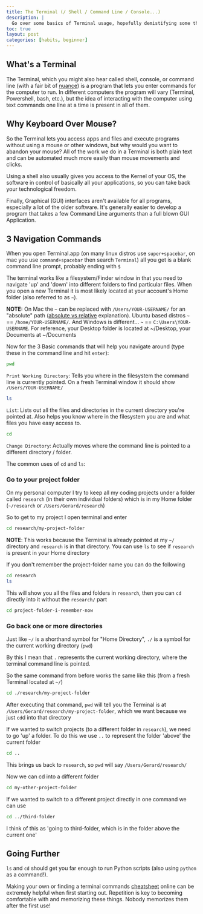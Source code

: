 ```yaml
---
title: The Terminal (/ Shell / Command Line / Console...)
description: |
  Go over some basics of Terminal usage, hopefully demistifying some things in the way.
toc: true
layout: post
categories: [habits, beginner]
---
```


## What's a Terminal

The Terminal, which you might also hear called shell, console, or command line (with a fair bit of [nuance](<(https://askubuntu.com/questions/506510/what-is-the-difference-between-terminal-console-shell-and-command-line)>)) is a program that lets you enter commands for the computer to run.
In different computers the program will vary (Terminal, Powershell, bash, etc.), but the idea of interacting with the computer using text commands one line at a time is present in all of them.

## Why Keyboard Over Mouse?


So the Terminal lets you access apps and files and execute programs without using a mouse or other windows, but why would you want to abandon your mouse?
All of the work we do in a Terminal is both plain text and can be automated much more easily than mouse movements and clicks.

Using a shell also usually gives you access to the Kernel of your OS, the software in control of basically all your applications, so you can take back your technological freedom.

Finally, Graphical (GUI) interfaces aren't available for all programs, especially a lot of the older software.
It's generally easier to develop a program that takes a few Command Line arguments than a full blown GUI Application.

## 3 Navigation Commands

When you open Terminal.app (on many linux distros use `super+spacebar`, on mac you use `command+spacebar` then search `Terminal`) all you get is a blank command line prompt, probably ending with `$`

The terminal works like a filesystem/Finder window in that you need to navigate 'up' and 'down' into different folders to find particular files.
When you open a new Terminal it is most likely located at your account's Home folder (also referred to as `~`).

**NOTE:** On Mac the `~` can be replaced with `/Users/YOUR-USERNAME/` for an "absolute" path ([absolute vs relative](https://www.linuxnix.com/abslute-path-vs-relative-path-in-linuxunix/) explanation).
Ubuntu based distros `~` == `/home/YOUR-USERNAME/`.
And Windows is different... `~` == `C:\Users\YOUR-USERNAME`.
For reference, your Desktop folder is located at ~/Desktop, your Documents at ~/Documents

Now for the 3 Basic commands that will help you navigate around (type these in the command line and hit `enter`):

```bash
pwd
```

`Print Working Directory`: Tells you where in the filesystem the command line is currently pointed.
On a fresh Terminal window it should show `/Users/YOUR-USERNAME/`

```bash
ls
```

`List`: Lists out all the files and directories in the current directory you're pointed at.
Also helps you know where in the filesystem you are and what files you have easy access to.

```bash
cd
```

`Change Directory`: Actually moves where the command line is pointed to a different directory / folder.

The common uses of `cd` and `ls`:

### Go to your project folder

On my personal computer I try to keep all my coding projects under a folder called `research` (in their own individual folders) which is in my Home folder (`~/research` or `/Users/Gerard/research`)

So to get to my project I open terminal and enter

```bash
cd research/my-project-folder
```

**NOTE**: This works because the Terminal is already pointed at my `~/` directory and `research` is in that directory.
You can use `ls` to see if `research` is present in your Home directory

If you don't remember the project-folder name you can do the following

```bash
cd research
ls
```

This will show you all the files and folders in `research`, then you can `cd` directly into it without the `research/` part

```bash
cd project-folder-i-remember-now
```

### Go back one or more directories

Just like `~/` is a shorthand symbol for "Home Directory", `./` is a symbol for the current working directory (`pwd`)

By this I mean that `.` represents the current working directory, where the terminal command line is pointed.

So the same command from before works the same like this (from a fresh Terminal located at `~/`)

```bash
cd ./research/my-project-folder
```

After executing that command, `pwd` will tell you the Terminal is at `/Users/Gerard/research/my-project-folder`, which we want because we just `cd`d into that directory

If we wanted to switch projects (to a different folder in `research`), we need to go 'up' a folder. To do this we use `..` to represent the folder 'above' the current folder

```bash
cd ..
```

This brings us back to `research`, so `pwd` will say `/Users/Gerard/research/`

Now we can cd into a different folder

```bash
cd my-other-project-folder
```

If we wanted to switch to a different project directly in one command we can use

```bash
cd ../third-folder
```

I think of this as 'going to third-folder, which is in the folder above the current one'

## Going Further

`ls` and `cd` should get you far enough to run Python scripts (also using `python` as a command!).

Making your own or finding a terminal commands [cheatsheet](https://www.git-tower.com/blog/command-line-cheat-sheet/) online can be extremely helpful when first starting out.
Repetition is key to becoming comfortable with and memorizing these things.
Nobody memorizes them after the first use!